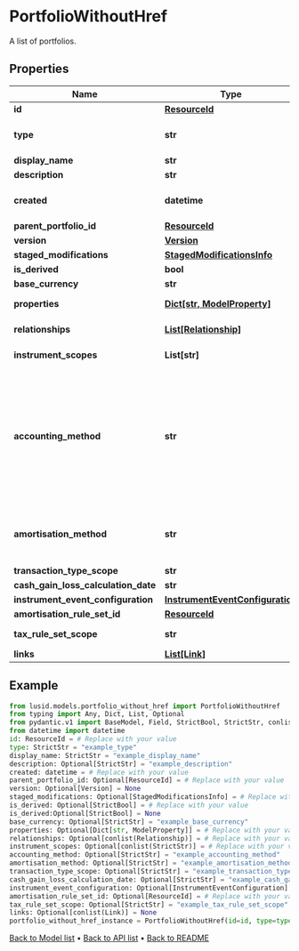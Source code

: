 # PortfolioWithoutHref

A list of portfolios.
## Properties
Name | Type | Description | Notes
------------ | ------------- | ------------- | -------------
**id** | [**ResourceId**](ResourceId.md) |  | 
**type** | **str** | The type of the portfolio. The available values are: Transaction, Reference, DerivedTransaction, SimplePosition | 
**display_name** | **str** | The name of the portfolio. | 
**description** | **str** | The long form description of the portfolio. | [optional] 
**created** | **datetime** | The effective datetime at which the portfolio was created. No transactions or constituents can be added to the portfolio before this date. | 
**parent_portfolio_id** | [**ResourceId**](ResourceId.md) |  | [optional] 
**version** | [**Version**](Version.md) |  | [optional] 
**staged_modifications** | [**StagedModificationsInfo**](StagedModificationsInfo.md) |  | [optional] 
**is_derived** | **bool** | Whether or not this is a derived portfolio. | [optional] 
**base_currency** | **str** | The base currency of the portfolio. | [optional] 
**properties** | [**Dict[str, ModelProperty]**](ModelProperty.md) | The requested portfolio properties. These will be from the &#39;Portfolio&#39; domain. | [optional] 
**relationships** | [**List[Relationship]**](Relationship.md) | A set of relationships associated to the portfolio. | [optional] 
**instrument_scopes** | **List[str]** | The instrument scope resolution strategy of this portfolio. | [optional] 
**accounting_method** | **str** | . The available values are: Default, AverageCost, FirstInFirstOut, LastInFirstOut, HighestCostFirst, LowestCostFirst, ProRateByUnits, ProRateByCost, ProRateByCostPortfolioCurrency, IntraDayThenFirstInFirstOut, LongTermHighestCostFirst, LongTermHighestCostFirstPortfolioCurrency, HighestCostFirstPortfolioCurrency, LowestCostFirstPortfolioCurrency, MaximumLossMinimumGain, MaximumLossMinimumGainPortfolioCurrency | [optional] 
**amortisation_method** | **str** | The amortisation method used by the portfolio for the calculation. The available values are: NoAmortisation, StraightLine, EffectiveYield, StraightLineSettlementDate, EffectiveYieldSettlementDate | [optional] 
**transaction_type_scope** | **str** | The scope of the transaction types. | [optional] 
**cash_gain_loss_calculation_date** | **str** | The scope of the transaction types. | [optional] 
**instrument_event_configuration** | [**InstrumentEventConfiguration**](InstrumentEventConfiguration.md) |  | [optional] 
**amortisation_rule_set_id** | [**ResourceId**](ResourceId.md) |  | [optional] 
**tax_rule_set_scope** | **str** | The scope of the tax rule sets for this portfolio. | [optional] 
**links** | [**List[Link]**](Link.md) |  | [optional] 
## Example

```python
from lusid.models.portfolio_without_href import PortfolioWithoutHref
from typing import Any, Dict, List, Optional
from pydantic.v1 import BaseModel, Field, StrictBool, StrictStr, conlist, constr, validator
from datetime import datetime
id: ResourceId = # Replace with your value
type: StrictStr = "example_type"
display_name: StrictStr = "example_display_name"
description: Optional[StrictStr] = "example_description"
created: datetime = # Replace with your value
parent_portfolio_id: Optional[ResourceId] = # Replace with your value
version: Optional[Version] = None
staged_modifications: Optional[StagedModificationsInfo] = # Replace with your value
is_derived: Optional[StrictBool] = # Replace with your value
is_derived:Optional[StrictBool] = None
base_currency: Optional[StrictStr] = "example_base_currency"
properties: Optional[Dict[str, ModelProperty]] = # Replace with your value
relationships: Optional[conlist(Relationship)] = # Replace with your value
instrument_scopes: Optional[conlist(StrictStr)] = # Replace with your value
accounting_method: Optional[StrictStr] = "example_accounting_method"
amortisation_method: Optional[StrictStr] = "example_amortisation_method"
transaction_type_scope: Optional[StrictStr] = "example_transaction_type_scope"
cash_gain_loss_calculation_date: Optional[StrictStr] = "example_cash_gain_loss_calculation_date"
instrument_event_configuration: Optional[InstrumentEventConfiguration] = # Replace with your value
amortisation_rule_set_id: Optional[ResourceId] = # Replace with your value
tax_rule_set_scope: Optional[StrictStr] = "example_tax_rule_set_scope"
links: Optional[conlist(Link)] = None
portfolio_without_href_instance = PortfolioWithoutHref(id=id, type=type, display_name=display_name, description=description, created=created, parent_portfolio_id=parent_portfolio_id, version=version, staged_modifications=staged_modifications, is_derived=is_derived, base_currency=base_currency, properties=properties, relationships=relationships, instrument_scopes=instrument_scopes, accounting_method=accounting_method, amortisation_method=amortisation_method, transaction_type_scope=transaction_type_scope, cash_gain_loss_calculation_date=cash_gain_loss_calculation_date, instrument_event_configuration=instrument_event_configuration, amortisation_rule_set_id=amortisation_rule_set_id, tax_rule_set_scope=tax_rule_set_scope, links=links)

```

[Back to Model list](../README.md#documentation-for-models) &#8226; [Back to API list](../README.md#documentation-for-api-endpoints) &#8226; [Back to README](../README.md)

